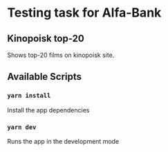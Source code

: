 # Testing task for Alfa-Bank

## Kinopoisk top-20

Shows top-20 films on kinopoisk site. 

## Available Scripts

### `yarn install`

Install the app dependencies

### `yarn dev`

Runs the app in the development mode
